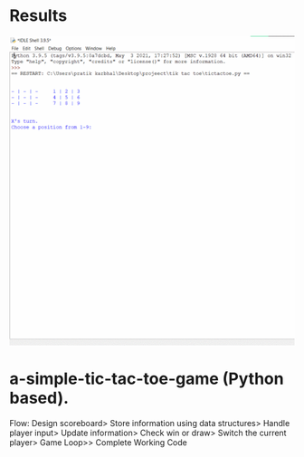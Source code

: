 # Results
![Output](Results.gif)

# a-simple-tic-tac-toe-game (Python based).

Flow: Design scoreboard> Store information using data structures> Handle player input> Update information> Check win or draw> Switch the current player> Game Loop>> Complete Working Code

